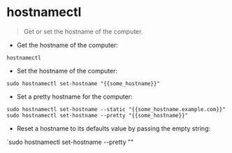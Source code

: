 # hostnamectl

> Get or set the hostname of the computer.

- Get the hostname of the computer:

`hostnamectl`

- Set the hostname of the computer:

`sudo hostnamectl set-hostname "{{some_hostname}}"`

- Set a pretty hostname for the computer:

`sudo hostnamectl set-hostname --static "{{some_hostname.example.com}}"`
`sudo hostnamectl set-hostname --pretty "{{some_hostname}}"`

- Reset a hostname to its defaults value by passing the empty string:

`sudo hostnamectl set-hostname --pretty ""
